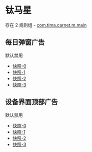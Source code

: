 # 钛马星

存在 2 规则组 - [com.tima.carnet.m.main](/src/apps/com.tima.carnet.m.main.ts)

## 每日弹窗广告

默认禁用

- [快照-0](https://i.gkd.li/i/12654432)
- [快照-1](https://i.gkd.li/i/13507746)
- [快照-2](https://i.gkd.li/i/13508074)
- [快照-3](https://i.gkd.li/i/13508041)

## 设备界面顶部广告

默认禁用

- [快照-0](https://i.gkd.li/i/13508030)
- [快照-1](https://i.gkd.li/i/13508115)
- [快照-2](https://i.gkd.li/i/13508102)
- [快照-3](https://i.gkd.li/i/13508072)
